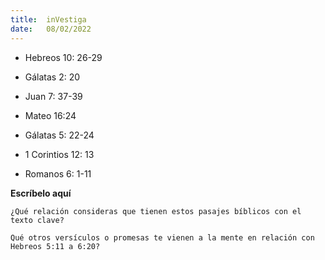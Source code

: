 ```yaml
---
title:  inVestiga
date:   08/02/2022
---
```


- Hebreos 10: 26-29

- Gálatas 2: 20

- Juan 7: 37-39

- Mateo 16:24

- Gálatas 5: 22-24

- 1 Corintios 12: 13

- Romanos 6: 1-11

**Escríbelo aquí**

`¿Qué relación consideras que tienen estos pasajes bíblicos con el texto clave?`

`Qué otros versículos o promesas te vienen a la mente en relación con Hebreos 5:11 a 6:20?`
